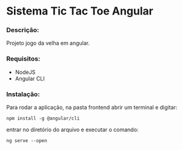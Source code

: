 # Sistema Tic Tac Toe Angular

### Descrição:
Projeto jogo da velha em angular.

### Requisitos:
- NodeJS
- Angular CLI

### Instalação:
Para rodar a aplicação, na pasta frontend abrir um terminal e digitar:

`npm install -g @angular/cli`

entrar no diretório do arquivo e executar o comando:

`ng serve --open`
